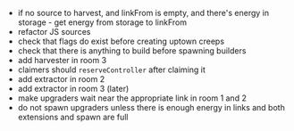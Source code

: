 - if no source to harvest, and linkFrom is empty, and there's energy in storage - get energy from storage to linkFrom
- refactor JS sources
- check that flags do exist before creating uptown creeps
- check that there is anything to build before spawning builders
- add harvester in room 3
- claimers should `reserveController` after claiming it
- add extractor in room 2
- add extractor in room 3 (later)
- make upgraders wait near the appropriate link in room 1 and 2
- do not spawn upgraders unless there is enough energy in links and both extensions and spawn are full
